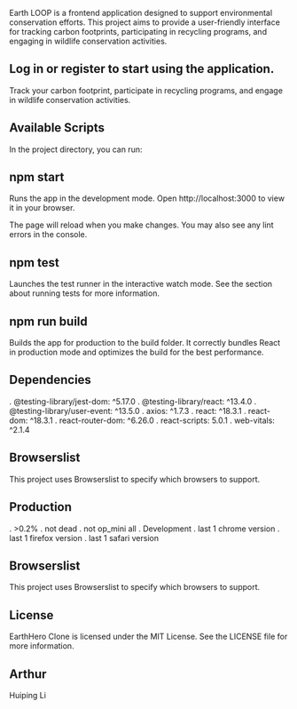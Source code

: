 Earth LOOP is a frontend application designed to support environmental conservation efforts. This project aims to provide a user-friendly interface for tracking carbon footprints, participating in recycling programs, and engaging in wildlife conservation activities.


## Log in or register to start using the application.
Track your carbon footprint, participate in recycling programs, and engage in wildlife conservation activities.

## Available Scripts
In the project directory, you can run:

## npm start
Runs the app in the development mode. Open http://localhost:3000 to view it in your browser.

The page will reload when you make changes. You may also see any lint errors in the console.

## npm test
Launches the test runner in the interactive watch mode. See the section about running tests for more information.

## npm run build
Builds the app for production to the build folder. It correctly bundles React in production mode and optimizes the build for the best performance.

## Dependencies
. @testing-library/jest-dom: ^5.17.0
. @testing-library/react: ^13.4.0
. @testing-library/user-event: ^13.5.0
. axios: ^1.7.3
. react: ^18.3.1
. react-dom: ^18.3.1
. react-router-dom: ^6.26.0
. react-scripts: 5.0.1
. web-vitals: ^2.1.4

## Browserslist
This project uses Browserslist to specify which browsers to support.

## Production
. >0.2%
. not dead
. not op_mini all
. Development
. last 1 chrome version
. last 1 firefox version
. last 1 safari version

## Browserslist
This project uses Browserslist to specify which browsers to support.


## License
EarthHero Clone is licensed under the MIT License. See the LICENSE file for more information.

## Arthur
Huiping Li


